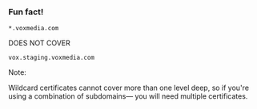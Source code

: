 ### Fun fact!

`*.voxmedia.com`

DOES NOT COVER

`vox.staging.voxmedia.com`

Note:

Wildcard certificates cannot cover more than one level deep, so if you're using a combination of subdomains— you will need multiple certificates.

